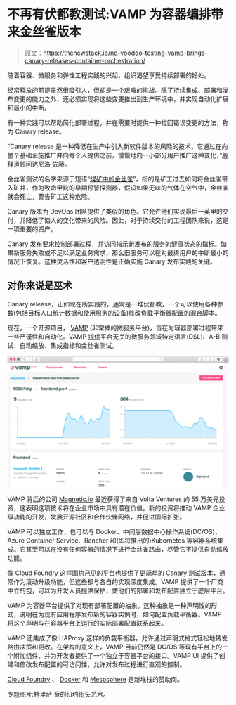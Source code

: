 # 不再有伏都教测试:VAMP 为容器编排带来金丝雀版本

> 原文：<https://thenewstack.io/no-voodoo-testing-vamp-brings-canary-releases-container-orchestration/>

随着容器、微服务和弹性工程实践的兴起，组织渴望享受持续部署的好处。

经常释放的前提虽然很吸引人，但却是一个艰难的挑战。除了持续集成、部署和发布变更的能力之外，还必须实现将这些变更推出到生产环境中，并实现自动化扩展和最小的中断。

有一种实践可以帮助简化部署过程，并在需要时提供一种拉回错误变更的方法，称为 Canary release。

“Canary release 是一种降低在生产中引入新软件版本的风险的技术，它通过在向整个基础设施推广并向每个人提供之前，慢慢地向一小部分用户推广这种变化，”[解释道](http://martinfowler.com/bliki/CanaryRelease.html)顾问[达尼洛·佐藤](https://www.linkedin.com/in/danilosato)。

金丝雀测试的名字来源于短语“[煤矿中的金丝雀](http://www.wisegeek.org/what-does-it-mean-to-be-a-canary-in-a-coal-mine.htm#didyouknowout)”，指的是矿工过去如何将金丝雀带入矿井，作为致命甲烷的早期预警探测器，假设如果无味的气体在空气中，金丝雀就会死亡，警告矿工这种危险。

Canary 版本为 DevOps 团队提供了类似的角色。它允许他们实现最后一英里的交付，并降低了恼人的变化带来的风险。因此，对于持续交付的工程团队来说，这是一项重要的资产。

Canary 发布要求控制部署过程，并访问指示新发布的服务的健康状态的指标。如果新服务失败或不足以满足业务需求，那么旧服务可以在对最终用户的中断最小的情况下恢复。这种灵活性和客户透明性是正确实施 Canary 发布实践的关键。

## 对你来说是巫术

Canary release，正如现在所实践的，通常是一堆伏都教，一个可以使用各种参数(包括目标人口统计数据和使用服务的设备)修改负载平衡器配置的混合脚本。

现在，一个开源项目， [VAMP](http://vamp.io/) (非常棒的微服务平台)，旨在为容器部署过程带来一些严谨性和自动化。VAMP [提供](http://vamp.io/documentation/)平台无关的微服务领域特定语言(DSL)、A-B 测试、自动缩放、集成指标和金丝雀测试。

[![deploy_detail](img/6afb4c52626ae8b9f1c8c656ef36627b.png)](http://vamp.io/documentation/)

VAMP 背后的公司 [Magnetic.io](http://magnetic.io/) 最近获得了来自 Volta Ventures 的 55 万美元投资，这表明这项技术将在企业市场中具有潜在价值。新的投资将推动 VAMP 企业级功能的开发，发展开源社区和合作伙伴网络，并促进国际扩张。

VAMP 可以独立工作，也可以与 Docker、中间层数据中心操作系统(DC/OS)、Azure Container Service、Rancher 和(即将推出的)Kubernetes 等容器系统集成。它甚至可以在没有任何容器的情况下进行金丝雀路由，尽管它不提供自动缩放功能。

像 Cloud Foundry 这样固执己见的平台也提供了更简单的 Canary 测试版本，通常作为滚动升级功能，但这些都与各自的实现深度集成。VAMP 提供了一个厂商中立的包，可以为开发人员提供保护，使他们的部署和发布配置独立于底层平台。

VAMP 为容器平台提供了对现有部署配置的抽象。这种抽象是一种声明性的形式，说明在为现有应用程序发布新的容器实例时，如何配置负载平衡器。VAMP 将这个声明与在容器平台上运行的实际部署配置联系起来。

VAMP 还集成了像 HAProxy 这样的负载平衡器，允许通过声明式格式轻松地转发路由决策和更改。在架构的意义上，VAMP 目前仍然是 DC/OS 等现有平台上的一个附加组件，并为开发者提供了一个独立于容器平台的接口。VAMP UI 提供了创建和修改发布配置的可访问性，允许对发布过程进行直观的控制。

[Cloud Foundry](https://www.cloudfoundry.org/) 、 [Docker](https://www.mirantis.com/software/docker/kubernetes/) 和 [Mesosphere](https://d2iq.com/) 是新堆栈的赞助商。

专题图片:特里萨·金的纽约街头艺术。

<svg xmlns:xlink="http://www.w3.org/1999/xlink" viewBox="0 0 68 31" version="1.1"><title>Group</title> <desc>Created with Sketch.</desc></svg>